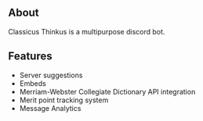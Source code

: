## About
Classicus Thinkus is a multipurpose discord bot.

## Features
* Server suggestions
* Embeds
* Merriam-Webster Collegiate Dictionary API integration
* Merit point tracking system
* Message Analytics
